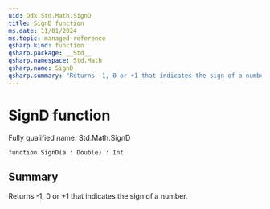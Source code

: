 ```yaml
---
uid: Qdk.Std.Math.SignD
title: SignD function
ms.date: 11/01/2024
ms.topic: managed-reference
qsharp.kind: function
qsharp.package: __Std__
qsharp.namespace: Std.Math
qsharp.name: SignD
qsharp.summary: "Returns -1, 0 or +1 that indicates the sign of a number."
---
```


# SignD function

Fully qualified name: Std.Math.SignD

```qsharp
function SignD(a : Double) : Int
```

## Summary
Returns -1, 0 or +1 that indicates the sign of a number.
